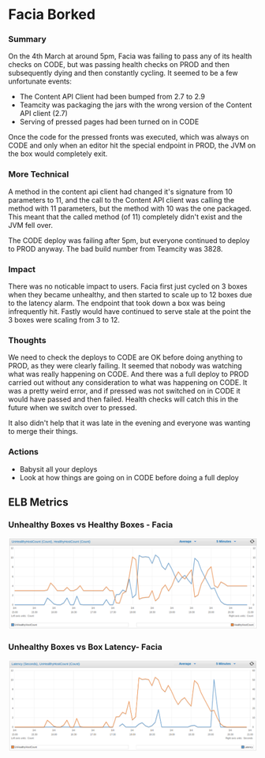 # Facia Borked

### Summary

On the 4th March at around 5pm, Facia was failing to pass any of its health checks on CODE, but was passing health checks on PROD and then subsequently dying and then constantly cycling.
It seemed to be a few unfortunate events:

 - The Content API Client had been bumped from 2.7 to 2.9
 - Teamcity was packaging the jars with the wrong version of the Content API client (2.7)
 - Serving of pressed pages had been turned on in CODE

Once the code for the pressed fronts was executed, which was always on CODE and only when an editor hit the special endpoint in PROD, the JVM on the box would completely exit.

### More Technical

A method in the content api client had changed it's signature from 10 parameters to 11, and the call to the Content API client was calling the method with 11 parameters, but the method with 10 was the one packaged. This meant that the called method (of 11) completely didn't exist and the JVM fell over.

The CODE deploy was failing after 5pm, but everyone continued to deploy to PROD anyway.
The bad build number from Teamcity was 3828.

### Impact

There was no noticable impact to users. Facia first just cycled on 3 boxes when they became unhealthy, and then started to scale up to 12 boxes due to the latency alarm. The endpoint that took down a box was being infrequently hit. Fastly would have continued to serve stale at the point the 3 boxes were scaling from 3 to 12.

### Thoughts

We need to check the deploys to CODE are OK before doing anything to PROD, as they were clearly failing. It seemed that nobody was watching what was really happening on CODE. And there was a full deploy to PROD carried out without any consideration to what was happening on CODE.
It was a pretty weird error, and if pressed was not switched on in CODE it would have passed and then failed. Health checks will catch this in the future when we switch over to pressed.

It also didn't help that it was late in the evening and everyone was wanting to merge their things.

### Actions

 - Babysit all your deploys
 - Look at how things are going on in CODE before doing a full deploy


## ELB Metrics

### Unhealthy Boxes vs Healthy Boxes - Facia

![Unhealthy Vs Health](images/UnhealthyVsHealthy.png)

### Unhealthy Boxes vs Box Latency-  Facia

![Unhealthy Vs Latency](images/UnhealthyVsLatency.png)
